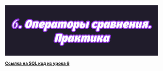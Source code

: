 ![img](https://github.com/AnatoliiBalakiriev/sql_video_course_for_beginners/blob/main/SQL-101%20Modules/Module%201/Lesson%206/images/lesson%206.png)

[**Ссылка на SQL код из урока 6**](https://raw.githubusercontent.com/AnatoliiBalakiriev/sql_video_course_for_beginners/main/SQL-101%20Modules/Module%201/Lesson%206/SQL%20%D1%84%D0%B0%D0%B9%D0%BB%D1%8B/SQL%20%D0%BA%D0%BE%D0%B4%20%D0%B8%D0%B7%20%D1%83%D1%80%D0%BE%D0%BA%D0%B0%206.sql)


